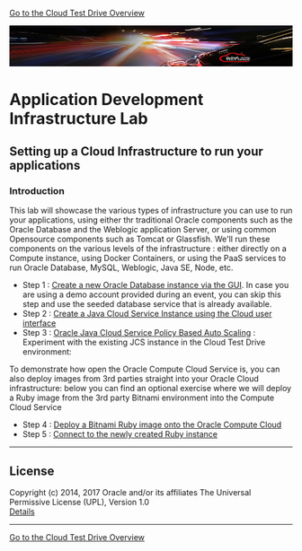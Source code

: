 
[Go to the Cloud Test Drive Overview](../README.md)

![](../common/images/customer.logo2.png)

# Application Development Infrastructure Lab #

## Setting up a Cloud Infrastructure to run your applications ##

### Introduction ###

This lab will showcase the various types of infrastructure you can use to run your applications, using either thr traditional Oracle components such as the Oracle Database and the Weblogic application Server, or using common Opensource components such as Tomcat or Glassfish.
We'll run these components on the various levels of the infrastructure : either directly on a Compute instance, using Docker Containers, or using the PaaS services to run Oracle Database, MySQL, Weblogic, Java SE, Node, etc.

+ Step 1 : [Create a new Oracle Database instance via the GUI](dbcs-create/README.md).  In case you are using a demo account provided during an event, you can skip this step and use the seeded database service that is already available.
+ Step 2 : [Create a Java Cloud Service Instance using the Cloud user interface](jcs-create/README.md)
+ Step 3 : [Oracle Java Cloud Service Policy Based Auto Scaling](jcs-autoscale/README.md) : Experiment with the existing JCS instance in the Cloud Test Drive environment: 

To demonstrate how open the Oracle Compute Cloud Service is, you can also deploy images from 3rd parties straight into your Oracle Cloud infrastructure: below you can find an optional exercise where we will deploy a Ruby image from the 3rd party Bitnami environment into the Compute Cloud Service
+ Step 4 : [Deploy a Bitnami Ruby image onto the Oracle Compute Cloud](bitnami/create_account.md)
+ Step 5 : [Connect to the newly created Ruby instance](bitnami/connect.md)

---

## License ##
Copyright (c) 2014, 2017 Oracle and/or its affiliates
The Universal Permissive License (UPL), Version 1.0   
[Details](../common/license.md)

---
[Go to the Cloud Test Drive Overview](../README.md)
